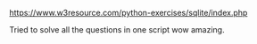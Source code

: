 https://www.w3resource.com/python-exercises/sqlite/index.php

Tried to solve all the questions in one script wow amazing.